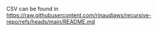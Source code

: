 CSV can be found in https://raw.githubusercontent.com/rinaudjaws/recursive-repo/refs/heads/main/README.md

